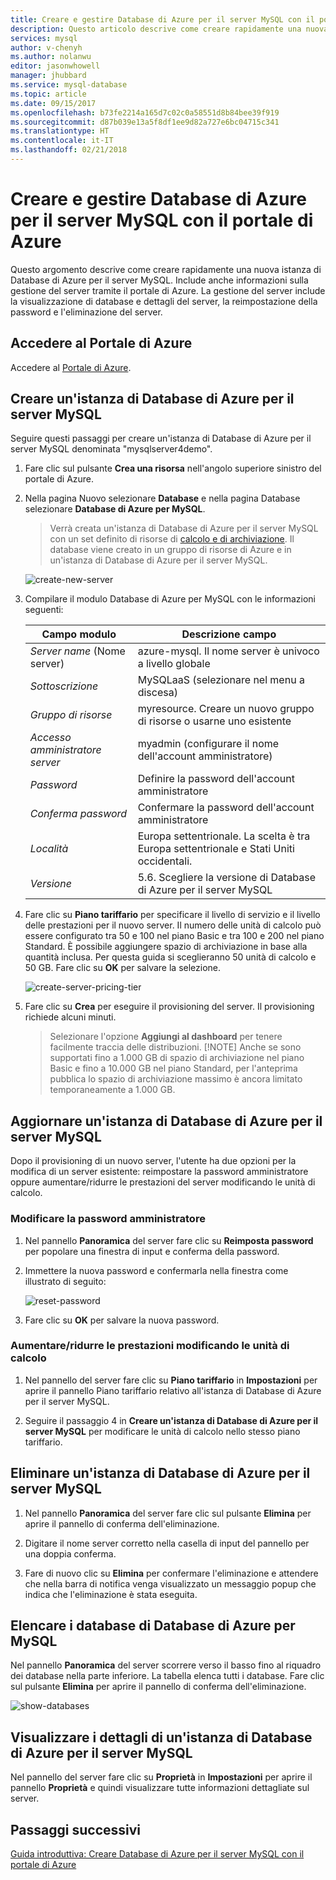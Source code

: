 ```yaml
---
title: Creare e gestire Database di Azure per il server MySQL con il portale di Azure | Microsoft Docs
description: Questo articolo descrive come creare rapidamente una nuova istanza di Database di Azure per il server MySQL e gestire il server con il portale di Azure.
services: mysql
author: v-chenyh
ms.author: nolanwu
editor: jasonwhowell
manager: jhubbard
ms.service: mysql-database
ms.topic: article
ms.date: 09/15/2017
ms.openlocfilehash: b73fe2214a165d7c02c0a58551d8b84bee39f919
ms.sourcegitcommit: d87b039e13a5f8df1ee9d82a727e6bc04715c341
ms.translationtype: HT
ms.contentlocale: it-IT
ms.lasthandoff: 02/21/2018
---
```

# <a name="create-and-manage-azure-database-for-mysql-server-using-azure-portal"></a>Creare e gestire Database di Azure per il server MySQL con il portale di Azure
Questo argomento descrive come creare rapidamente una nuova istanza di Database di Azure per il server MySQL. Include anche informazioni sulla gestione del server tramite il portale di Azure. La gestione del server include la visualizzazione di database e dettagli del server, la reimpostazione della password e l'eliminazione del server.

## <a name="log-in-to-the-azure-portal"></a>Accedere al Portale di Azure
Accedere al [Portale di Azure](https://portal.azure.com).

## <a name="create-an-azure-database-for-mysql-server"></a>Creare un'istanza di Database di Azure per il server MySQL
Seguire questi passaggi per creare un'istanza di Database di Azure per il server MySQL denominata "mysqlserver4demo".

1. Fare clic sul pulsante **Crea una risorsa** nell'angolo superiore sinistro del portale di Azure.

2. Nella pagina Nuovo selezionare **Database** e nella pagina Database selezionare **Database di Azure per MySQL**.

    > Verrà creata un'istanza di Database di Azure per il server MySQL con un set definito di risorse di [calcolo e di archiviazione](./concepts-compute-unit-and-storage.md). Il database viene creato in un gruppo di risorse di Azure e in un'istanza di Database di Azure per il server MySQL.

   ![create-new-server](./media/howto-create-manage-server-portal/create-new-server.png)

3. Compilare il modulo Database di Azure per MySQL con le informazioni seguenti:

    | **Campo modulo** | **Descrizione campo** |
    |----------------|-----------------------|
    | *Server name* (Nome server) | azure-mysql. Il nome server è univoco a livello globale |
    | *Sottoscrizione* | MySQLaaS (selezionare nel menu a discesa) |
    | *Gruppo di risorse* | myresource. Creare un nuovo gruppo di risorse o usarne uno esistente |
    | *Accesso amministratore server* | myadmin (configurare il nome dell'account amministratore) |
    | *Password* | Definire la password dell'account amministratore |
    | *Conferma password* | Confermare la password dell'account amministratore |
    | *Località* | Europa settentrionale. La scelta è tra Europa settentrionale e Stati Uniti occidentali. |
    | *Versione* | 5.6. Scegliere la versione di Database di Azure per il server MySQL |

4. Fare clic su **Piano tariffario** per specificare il livello di servizio e il livello delle prestazioni per il nuovo server. Il numero delle unità di calcolo può essere configurato tra 50 e 100 nel piano Basic e tra 100 e 200 nel piano Standard. È possibile aggiungere spazio di archiviazione in base alla quantità inclusa. Per questa guida si sceglieranno 50 unità di calcolo e 50 GB. Fare clic su **OK** per salvare la selezione.

   ![create-server-pricing-tier](./media/howto-create-manage-server-portal/create-server-pricing-tier.png)

5. Fare clic su **Crea** per eseguire il provisioning del server. Il provisioning richiede alcuni minuti.

    > Selezionare l'opzione **Aggiungi al dashboard** per tenere facilmente traccia delle distribuzioni.
    > [!NOTE]
    > Anche se sono supportati fino a 1.000 GB di spazio di archiviazione nel piano Basic e fino a 10.000 GB nel piano Standard, per l'anteprima pubblica lo spazio di archiviazione massimo è ancora limitato temporaneamente a 1.000 GB.</Include>

## <a name="update-an-azure-database-for-mysql-server"></a>Aggiornare un'istanza di Database di Azure per il server MySQL
Dopo il provisioning di un nuovo server, l'utente ha due opzioni per la modifica di un server esistente: reimpostare la password amministratore oppure aumentare/ridurre le prestazioni del server modificando le unità di calcolo.

### <a name="change-the-administrator-user-password"></a>Modificare la password amministratore
1. Nel pannello **Panoramica** del server fare clic su **Reimposta password** per popolare una finestra di input e conferma della password.

2. Immettere la nuova password e confermarla nella finestra come illustrato di seguito:

   ![reset-password](./media/howto-create-manage-server-portal/reset-password.png)

3. Fare clic su **OK** per salvare la nuova password.

### <a name="scale-updown-by-changing-compute-units"></a>Aumentare/ridurre le prestazioni modificando le unità di calcolo

1. Nel pannello del server fare clic su **Piano tariffario** in **Impostazioni** per aprire il pannello Piano tariffario relativo all'istanza di Database di Azure per il server MySQL.

2. Seguire il passaggio 4 in **Creare un'istanza di Database di Azure per il server MySQL** per modificare le unità di calcolo nello stesso piano tariffario.

## <a name="delete-an-azure-database-for-mysql-server"></a>Eliminare un'istanza di Database di Azure per il server MySQL

1. Nel pannello **Panoramica** del server fare clic sul pulsante **Elimina** per aprire il pannello di conferma dell'eliminazione.

2. Digitare il nome server corretto nella casella di input del pannello per una doppia conferma.

3. Fare di nuovo clic su **Elimina** per confermare l'eliminazione e attendere che nella barra di notifica venga visualizzato un messaggio popup che indica che l'eliminazione è stata eseguita.

## <a name="list-the-azure-database-for-mysql-databases"></a>Elencare i database di Database di Azure per MySQL
Nel pannello **Panoramica** del server scorrere verso il basso fino al riquadro dei database nella parte inferiore. La tabella elenca tutti i database. Fare clic sul pulsante **Elimina** per aprire il pannello di conferma dell'eliminazione.

   ![show-databases](./media/howto-create-manage-server-portal/show-databases.png)

## <a name="show-details-of-an-azure-database-for-mysql-server"></a>Visualizzare i dettagli di un'istanza di Database di Azure per il server MySQL
Nel pannello del server fare clic su **Proprietà** in **Impostazioni** per aprire il pannello **Proprietà** e quindi visualizzare tutte informazioni dettagliate sul server.

## <a name="next-steps"></a>Passaggi successivi

[Guida introduttiva: Creare Database di Azure per il server MySQL con il portale di Azure](./quickstart-create-mysql-server-database-using-azure-portal.md)